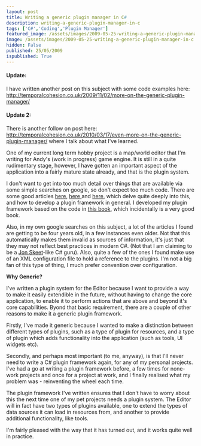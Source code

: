 ```yaml
---
layout: post
title: Writing a generic plugin manager in C#
description: writing-a-generic-plugin-manager-in-c
tags: ['C#','Coding','Plugin Manager']
featured_image: /assets/images/2009-05-25-writing-a-generic-plugin-manager-in-c.png
image: /assets/images/2009-05-25-writing-a-generic-plugin-manager-in-c.png
hidden: False
published: 25/05/2009
ispublished: True
---
```

<h4>Update:</h4>
I have written another post on this subject with some code examples  here: <a title="More on the generic plugin manager" href="http://temporalcohesion.co.uk/2009/11/02/more-on-the-generic-plugin-manager/" target="_self">http://temporalcohesion.co.uk/2009/11/02/more-on-the-generic-plugin-manager/</a>
<h4>Update 2:</h4>
There is another follow on post here: <a href="http://temporalcohesion.co.uk/2010/03/17/even-more-on-the-generic-plugin-manager/">http://temporalcohesion.co.uk/2010/03/17/even-more-on-the-generic-plugin-manager/</a> where I talk about what I've learned.

One of my current long term hobby project is a  map/world editor that I'm writing for Andy's (work in progress) game engine. It is still in a quite rudimentary stage, however, I have gotten an important aspect of the application into a fairly mature state already, and that is the plugin system.

I don't want to get into too much detail over things that are available via some simple searches on google, so don't expect too much code. There are some good articles <a title="http://msdn.microsoft.com/en-us/library/ms972962.aspx" href="http://" target="_blank">here</a>, <a title="http://www.codeproject.com/KB/macros/PluginsManager.aspx?display=Print" href="http://" target="_blank">here </a>and <a title="http://www.codeproject.com/KB/cs/Plugin_Basics.aspx" href="http://" target="_blank">here</a>, which delve quite deeply into this, and how to develop a plugin framework in general. I developed my plugin framework based on the code in <a title="http://www.amazon.com/2008-NET-Platform-Fourth-Windows-Net/dp/1590598849" href="http://" target="_blank">this book</a>, which incidentally is a very good book.

Also, in my own google searches on this subject, a lot of the articles I found are getting to be four years old, in a few instances even older. Not that this automatically makes them invalid as sources of information, it's just that they may not reflect best practices in modern C#. (Not that I am claiming to be a <a title="http://msmvps.com/blogs/jon_skeet/default.aspx" href="http://" target="_blank">Jon Skeet</a>-like C# guru). Also, quite a few of the ones I found make use of an XML configuration file to hold a reference to the plugins. I'm not a big fan of this type of thing, I much prefer convention over configuration.

<strong>Why Generic?</strong>

I've written a plugin system for the Editor because I want to provide a way to make it easily extendible in the future, without having to change the core application, to enable it to perform actions that are above and beyond it's core capabilities. Byond that basic requirement, there are a couple of other reasons to make it a generic plugin framework.

Firstly, I've made it generic because I wanted to make a distinction between different types of plugins, such as a type of plugin for resources, and a type of plugin which adds functionality into the application (such as tools, UI widgets etc).

Secondly, and perhaps most important (to me, anyway), is that I'll never need to write a C# plugin framework again, for any of my personal projects. I've had a go at writing a plugin framework before, a few times for none-work projects and once for a project at work, and I finally realised what my problem was - reinventing the wheel each time.

The plugin framework I've written ensures that I don't have to worry about this the next time one of my pet projects needs a plugin system. The Editor will in fact have two types of plugins available, one to extend the types of data sources it can load in resources from, and another to provide additional functionality, like tools.

I'm fairly pleased with the way that it has turned out, and it works quite well in practice.
